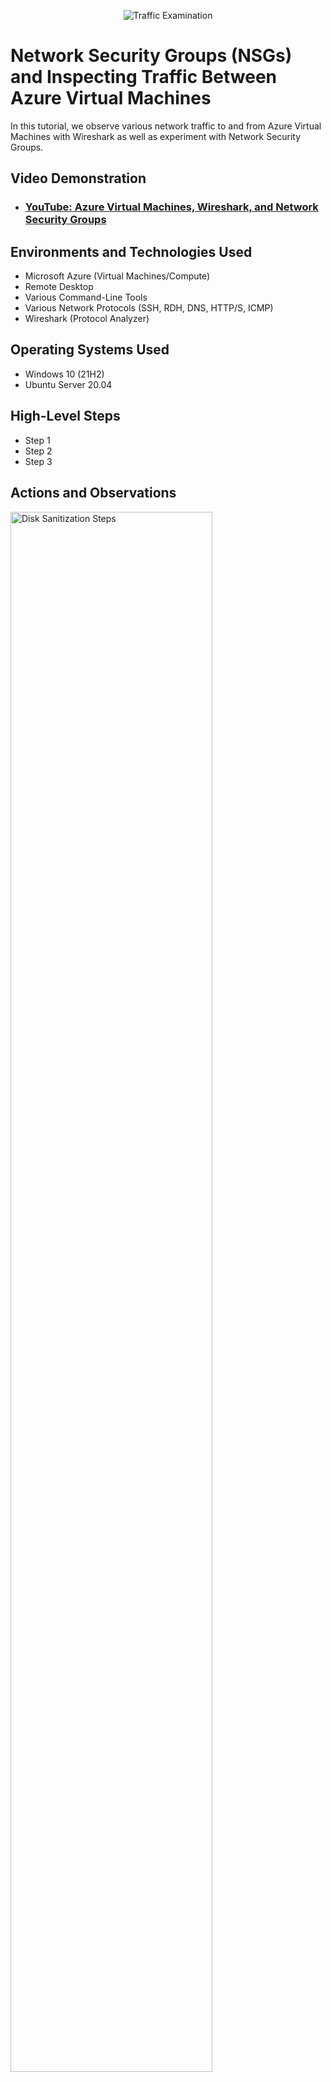 <p align="center">
<img src="https://i.imgur.com/Ua7udoS.png" alt="Traffic Examination"/>
</p>

<h1>Network Security Groups (NSGs) and Inspecting Traffic Between Azure Virtual Machines</h1>
In this tutorial, we observe various network traffic to and from Azure Virtual Machines with Wireshark as well as experiment with Network Security Groups. <br />


<h2>Video Demonstration</h2>

- ### [YouTube: Azure Virtual Machines, Wireshark, and Network Security Groups](https://www.youtube.com)

<h2>Environments and Technologies Used</h2>

- Microsoft Azure (Virtual Machines/Compute)
- Remote Desktop
- Various Command-Line Tools
- Various Network Protocols (SSH, RDH, DNS, HTTP/S, ICMP)
- Wireshark (Protocol Analyzer)

<h2>Operating Systems Used </h2>

- Windows 10 (21H2)
- Ubuntu Server 20.04

<h2>High-Level Steps</h2>

- Step 1
- Step 2
- Step 3

<h2>Actions and Observations</h2>

<p>
<img src="https://i.imgur.com/GU1S98z.png" height="80%" width="80%" alt="Disk Sanitization Steps"/>
</p>
<p>
I was able to created a resources group, watch virtual network and subnets, create 2 VM my windowws and linux [Ubuntun] and create a network security groups [firewall resource] 
</p>
<br />

<p>
<img src="https://i.imgur.com/UopgWkL.png" height="80%" width="80%" alt="Disk Sanitization Steps"/>
</p>
<p>
We start to check all the traffic from one machine to another we ping icpm from one machine and look for a ping an make sure the ip is thesame. In the linux VM we close ICMPv4 port 290 we denied any traffic coming to and from. Observe SSH Traffic, start a packet capture up Filter for SSH traffic only
From your Windows 10 VM, “SSH into” your Ubuntu Virtual Machine (via its private IP address, Observe DHCP Traffic. filter for DHCP traffic only
Open PowerShell as admin and run: ipconfig /renew
Observe the DHCP traffic appearing in WireShark, Observe DNS Traffic
 filter for DNS traffic only
 within a command line, use nslookup to see what google.com and disney.com’s IP addresses are
Observe the DNS traffic being show in WireShark. Observe RDP Traffic
 filter for RDP traffic only (tcp.port == 3389)
</p>
<br />

<p>
<img src="https://i.imgur.com/oGqzOF2.png" height="80%" width="80%" alt="Disk Sanitization Steps"/>
</p>
<p>
Wireshark allows as to filter traffic to focus on specific packets. For example:
To see HTTP traffic, type http in the filter bar and hit Enter.
To capture traffic from a specific IP address, type ip.addr == 192.168.1.1 (replace with the actual IP) in the filter bar. As you capture traffic, each packet will be displayed in a list with details such as source/destination IP, protocol, and length.

we can click on any packet to view its detailed information, including headers and payload, also follow specific packet streams (like TCP streams) by right-clicking a packet and selecting "Follow" > "TCP Stream."


